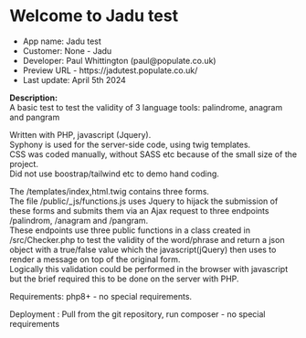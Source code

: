 <h1>Welcome to Jadu test</h1> 
<ul>
<li>App name: Jadu test</li>
<li>Customer: None - Jadu</li>
<li>Developer: Paul Whittington (paul@populate.co.uk)</li>
<li>Preview URL - https://jadutest.populate.co.uk/</li>
<li>Last update: April 5th 2024</li>
</ul>
<p>
<b>Description:</b><br>
A basic test to test the validity of 3 language tools: palindrome, anagram and pangram<br>
</p>
<p>
Written with PHP, javascript (Jquery).<br>
Syphony is used for the server-side code, using twig templates.<br>
CSS was coded manually, without SASS etc because of the small size of the project.<br>
Did not use boostrap/tailwind etc to demo hand coding.
</p>
<p>
The /templates/index,html.twig contains three forms. <br>
The file /public/_js/functions.js uses Jquery to hijack the submission of these forms and submits them via an Ajax request to three endpoints /palindrom, /anagram and /pangram.<br>
These endpoints use three public functions in a class created in /src/Checker.php to test the validity of the word/phrase and return a json object with a true/false value which the javascript(jQuery) then uses to render a message on top of the original form.<br>
Logically this validation could be performed in the browser with javascript but the brief required this to be done on the server with PHP.
</p>
<p>
Requirements: php8+ - no special requirements.
</p>
<p>
Deployment : Pull from the git repository, run composer - no special requirements
</p>




